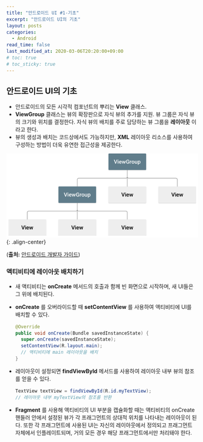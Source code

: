 ```yaml
---
title: "안드로이드 UI #1-기초"
excerpt: "안드로이드 UI의 기초"
layout: posts
categories: 
  - Android
read_time: false
last_modified_at: 2020-03-06T20:20:00+09:00
# toc: true
# toc_sticky: true
---
```


## 안드로이드 UI의 기초

- 안드로이드의 모든 시각적 컴포넌트의 뿌리는 **View** 클래스.
- **ViewGroup** 클래스는 뷰의 확장판으로 자식 뷰의 추가를 지원. 뷰 그룹은 자식 뷰의 크기와 위치를 결정한다. 자식 뷰의 배치를 주로 담당하는 뷰 그룹을 **레이아웃** 이라고 한다.
- 뷰의 생성과 배치는 코드상에서도 가능하지만, **XML** 레이아웃 리소스를 사용하여 구성하는 방법이 더욱 유연한 접근성을 제공한다.

![view-viewgroup](/assets/images/view-viewgroup.png){: .align-center}

(**출처:** [안드로이드 개발자 가이드](https://developer.android.com/guide/topics/ui/declaring-layout.html#layout-params))

### 액티비티에 레이아웃 배치하기

- 새 액티비티는 **onCreate** 메서드의 호출과 함께 빈 화면으로 시작하며, 새 UI들은 그 위에 배치된다.

- **onCreate** 를 오버라이드할 때 **setContentView** 를 사용하여 액티비티에 UI를 배치할 수 있다.

  ```java
  @Override
  public void onCreate(Bundle savedInstanceState) {
  	super.onCreate(savedInstanceState);
  	setContentView(R.layout.main);
  	// 액티비티에 main 레이아웃을 배치
  }
  ```

- 레이아웃이 설정되면 **findViewById** 메서드를 사용하여 레이아웃 내부 뷰의 참조를 얻을 수 있다.

  ```java
  TextView textView = findViewById(R.id.myTextView);
  // 레이아웃 내부 myTextView의 참조를 반환
  ```

- **Fragment** 를 사용해 액티비티의 UI 부분을 캡슐화할 때는 액티비티의 onCreate 핸들러 안에서 설정된 뷰가 각 프래그먼트의 상대적 위치를 나타내는 레이아웃이 된다. 또한 각 프래그먼트에 사용된 UI는 자신의 레이아웃에서 정의되고 프래그먼트 자체에서 인플레이트되며, 거의 모든 경우 해당 프래그먼트에서만 처리돼야 한다.